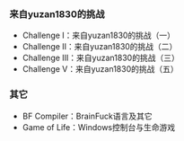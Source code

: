 ### 来自yuzan1830的挑战
- Challenge I：来自yuzan1830的挑战（一）
- Challenge II：来自yuzan1830的挑战（二）
- Challenge III：来自yuzan1830的挑战（三）
- Challenge V：来自yuzan1830的挑战（五）

### 其它
- BF Compiler：BrainFuck语言及其它
- Game of Life：Windows控制台与生命游戏

